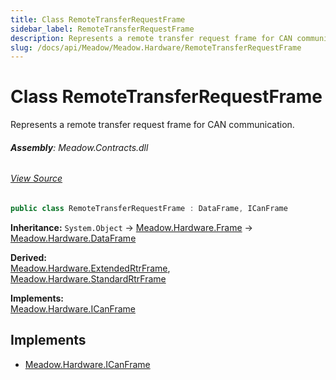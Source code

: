 ```yaml
---
title: Class RemoteTransferRequestFrame
sidebar_label: RemoteTransferRequestFrame
description: Represents a remote transfer request frame for CAN communication.
slug: /docs/api/Meadow/Meadow.Hardware/RemoteTransferRequestFrame
---
```

# Class RemoteTransferRequestFrame
Represents a remote transfer request frame for CAN communication.

###### **Assembly**: Meadow.Contracts.dll
###### [View Source](https://github.com/WildernessLabs/Meadow.Contracts.git/blob/develop/Source/Meadow.Contracts/Hardware/Contracts/PortsAndBuses/CAN/RemoteTransferRequestFrame.cs#L6)
```csharp title="Declaration"
public class RemoteTransferRequestFrame : DataFrame, ICanFrame
```
**Inheritance:** `System.Object` -> [Meadow.Hardware.Frame](../Meadow.Hardware/Frame) -> [Meadow.Hardware.DataFrame](../Meadow.Hardware/DataFrame)

**Derived:**  
[Meadow.Hardware.ExtendedRtrFrame](../Meadow.Hardware/ExtendedRtrFrame), [Meadow.Hardware.StandardRtrFrame](../Meadow.Hardware/StandardRtrFrame)

**Implements:**  
[Meadow.Hardware.ICanFrame](../Meadow.Hardware/ICanFrame)


## Implements

* [Meadow.Hardware.ICanFrame](../Meadow.Hardware/ICanFrame)
